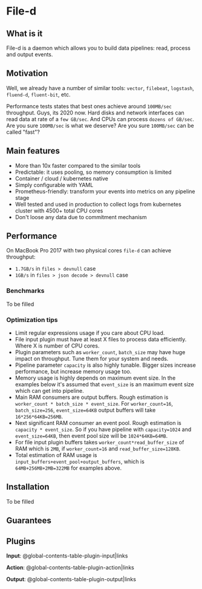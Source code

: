 # File-d

## What is it
File-d is a daemon which allows you to build data pipelines: read, process and output events. 

## Motivation
Well, we already have a number of similar tools: `vector`, `filebeat`, `logstash`, `fluend-d`, `fluent-bit`, etc.

Performance tests states that best ones achieve around `100MB/sec` throughput. 
Guys, its 2020 now. Hard disks and network interfaces can read data at rate of a `few GB/sec`. 
And CPUs can process `dozens of GB/sec`. Are you sure `100MB/sec` is what we deserve? Are you sure `100MB/sec` can be called "fast"?

## Main features
* More than 10x faster compared to the similar tools
* Predictable: it uses pooling, so memory consumption is limited 
* Container / cloud / kubernetes native
* Simply configurable with YAML
* Prometheus-friendly: transform your events into metrics on any pipeline stage
* Well tested and used in production to collect logs from kubernetes cluster with 4500+ total CPU cores
* Don't loose any data due to commitment mechanism

## Performance
On MacBook Pro 2017 with two physical cores `file-d` can achieve throughput:
* `1.7GB/s` in `files > devnull` case
* `1GB/s` in `files > json decode > devnull` case

### Benchmarks
To be filled

### Optimization tips
* Limit regular expressions usage if you care about CPU load.
* File input plugin must have at least X files to process data efficiently. Where X is number of CPU cores.
* Plugin parameters such as `worker_count`, `batch_size` may have huge impact on throughput. Tune them for your system and needs.
* Pipeline parameter `capacity` is also highly tunable. Bigger sizes increase performance, but increase memory usage too.
* Memory usage is highly depends on maximum event size. In the examples below it's assumed that `event_size` is an maximum event size which can get into pipeline.       
* Main RAM consumers are output buffers. Rough estimation is `worker_count * batch_size * event_size`. For `worker_count=16`, `batch_size=256`, `event_size=64KB` output buffers will take `16*256*64KB=256MB`.
* Next significant RAM consumer an event pool. Rough estimation is `capacity * event_size`. So if you have pipeline with `capacity=1024` and `event_size=64KB`, then event pool size will be `1024*64KB=64MB`.
* For file input plugin buffers takes `worker_count*read_buffer_size` of RAM which is `2MB`, if `worker_count=16` and `read_buffer_size=128KB`.
* Total estimation of RAM usage is `input_buffers+event_pool+output_buffers`, which is `64MB+256MB+2MB=322MB` for examples above.

## Installation
To be filled

## Guarantees

## Plugins

**Input**: @global-contents-table-plugin-input|links

**Action**: @global-contents-table-plugin-action|links

**Output**: @global-contents-table-plugin-output|links